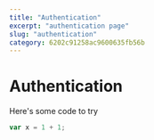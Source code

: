 ```yaml
---
title: "Authentication"
excerpt: "authentication page"
slug: "authentication"
category: 6202c91258ac9600635fb56b
---
```


# Authentication

Here's some code to try
```javascript
var x = 1 + 1;
```